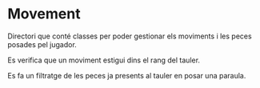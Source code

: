 # Movement

Directori que conté classes per poder gestionar els moviments i les peces posades pel jugador.

Es verifica que un moviment estigui dins el rang del tauler.

Es fa un filtratge de les peces ja presents al tauler en posar una paraula.